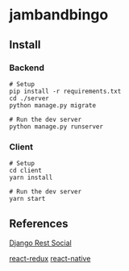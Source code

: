 # jambandbingo

## Install

### Backend
```
# Setup
pip install -r requirements.txt
cd ./server
python manage.py migrate

# Run the dev server
python manage.py runserver
```

### Client
```
# Setup
cd client
yarn install

# Run the dev server
yarn start
````


## References
[Django Rest Social](https://github.com/PhilipGarnero/django-rest-framework-social-oauth2)

[react-redux](https://redux.js.org/docs/basics/UsageWithReact.html)
[react-native](https://facebook.github.io/react-native/docs/)
